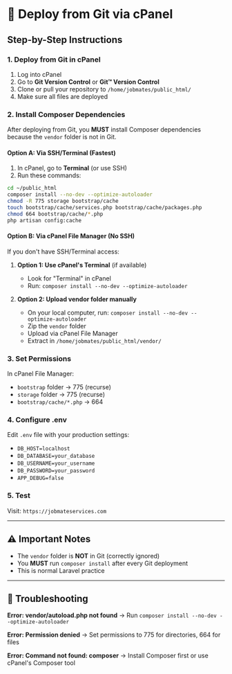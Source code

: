 # 🚀 Deploy from Git via cPanel

## Step-by-Step Instructions

### 1. Deploy from Git in cPanel
1. Log into cPanel
2. Go to **Git Version Control** or **Git™ Version Control**
3. Clone or pull your repository to `/home/jobmates/public_html/`
4. Make sure all files are deployed

### 2. Install Composer Dependencies

After deploying from Git, you **MUST** install Composer dependencies because the `vendor` folder is not in Git.

#### Option A: Via SSH/Terminal (Fastest)

1. In cPanel, go to **Terminal** (or use SSH)
2. Run these commands:

```bash
cd ~/public_html
composer install --no-dev --optimize-autoloader
chmod -R 775 storage bootstrap/cache
touch bootstrap/cache/services.php bootstrap/cache/packages.php
chmod 664 bootstrap/cache/*.php
php artisan config:cache
```

#### Option B: Via cPanel File Manager (No SSH)

If you don't have SSH/Terminal access:

1. **Option 1: Use cPanel's Terminal** (if available)
   - Look for "Terminal" in cPanel
   - Run: `composer install --no-dev --optimize-autoloader`

2. **Option 2: Upload vendor folder manually**
   - On your local computer, run: `composer install --no-dev --optimize-autoloader`
   - Zip the `vendor` folder
   - Upload via cPanel File Manager
   - Extract in `/home/jobmates/public_html/vendor/`

### 3. Set Permissions

In cPanel File Manager:
- `bootstrap` folder → 775 (recurse)
- `storage` folder → 775 (recurse)
- `bootstrap/cache/*.php` → 664

### 4. Configure .env

Edit `.env` file with your production settings:
- `DB_HOST=localhost`
- `DB_DATABASE=your_database`
- `DB_USERNAME=your_username`
- `DB_PASSWORD=your_password`
- `APP_DEBUG=false`

### 5. Test

Visit: `https://jobmateservices.com`

---

## ⚠️ Important Notes

- The `vendor` folder is **NOT** in Git (correctly ignored)
- You **MUST** run `composer install` after every Git deployment
- This is normal Laravel practice

---

## 🔧 Troubleshooting

**Error: vendor/autoload.php not found**
→ Run `composer install --no-dev --optimize-autoloader`

**Error: Permission denied**
→ Set permissions to 775 for directories, 664 for files

**Error: Command not found: composer**
→ Install Composer first or use cPanel's Composer tool

